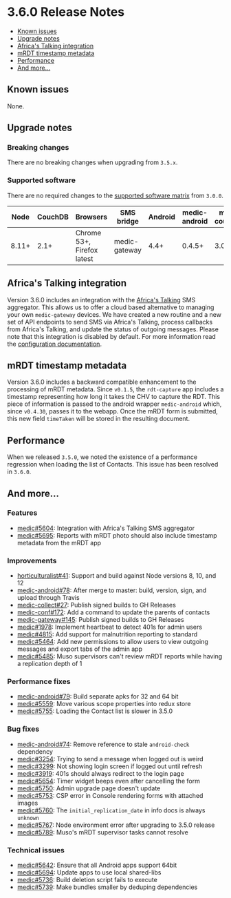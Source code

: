 # 3.6.0 Release Notes

- [Known issues](#known-issues)
- [Upgrade notes](#upgrade-notes)
- [Africa's Talking integration](#africas-talking-integration)
- [mRDT timestamp metadata](#mrdt-timestamp-metadata)
- [Performance](#performance)
- [And more...](#and-more)

## Known issues

None.

## Upgrade notes

### Breaking changes

There are no breaking changes when upgrading from `3.5.x`.

### Supported software

There are no required changes to the [supported software matrix](https://docs.communityhealthtoolkit.org/core/overview/supported-software/) from `3.0.0`.

| Node | CouchDB | Browsers | SMS bridge | Android | medic-android | medic-couch2pg |
|----|----|----|----|----|----|---|
| 8.11+ | 2.1+ | Chrome 53+, Firefox latest | medic-gateway | 4.4+ | 0.4.5+ | 3.0+ |

## Africa's Talking integration

Version 3.6.0 includes an integration with the [Africa's Talking](https://africastalking.com) SMS aggregator. This allows us to offer a cloud based alternative to managing your own `medic-gateway` devices. We have created a new routine and a new set of API endpoints to send SMS via Africa's Talking, process callbacks from Africa's Talking, and update the status of outgoing messages. Please note that this integration is disabled by default. For more information read the [configuration documentation](https://docs.communityhealthtoolkit.org/apps/guides/messaging/africas-talking/).

## mRDT timestamp metadata

Version 3.6.0 includes a backward compatible enhancement to the processing of mRDT metadata. Since `v0.1.5`, the `rdt-capture` app includes a timestamp representing how long it takes the CHV to capture the RDT. This piece of information is passed to the android wrapper `medic-android` which, since `v0.4.30`, passes it to the webapp. Once the mRDT form is submitted, this new field `timeTaken` will be stored in the resulting document.

## Performance

When we released `3.5.0`, we noted the existence of a performance regression when loading the list of Contacts. This issue has been resolved in `3.6.0`.

## And more...

### Features

- [medic#5604](https://github.com/medic/medic/issues/5604): Integration with Africa's Talking SMS aggregator
- [medic#5695](https://github.com/medic/medic/issues/5695): Reports with mRDT photo should also include timestamp metadata from the mRDT app

### Improvements

- [horticulturalist#41](https://github.com/medic/horticulturalist/issues/41): Support and build against Node versions 8, 10, and 12
- [medic-android#78](https://github.com/medic/medic-android/issues/78): After merge to master: build, version, sign, and upload through Travis
- [medic-collect#27](https://github.com/medic/medic-collect/issues/27): Publish signed builds to GH Releases
- [medic-conf#172](https://github.com/medic/medic-conf/issues/172): Add a command to update the parents of contacts
- [medic-gateway#145](https://github.com/medic/medic-gateway/issues/145): Publish signed builds to GH Releases
- [medic#1978](https://github.com/medic/medic/issues/1978): Implement heartbeat to detect 401s for admin users
- [medic#4815](https://github.com/medic/medic/issues/4815): Add support for malnutrition reporting to standard
- [medic#5464](https://github.com/medic/medic/issues/5464): Add new permissions to allow users to view outgoing messages and export tabs of the admin app
- [medic#5485](https://github.com/medic/medic/issues/5485): Muso supervisors can't review mRDT reports while having a replication depth of 1

### Performance fixes

- [medic-android#79](https://github.com/medic/medic-android/issues/79): Build separate apks for 32 and 64 bit
- [medic#5559](https://github.com/medic/medic/issues/5559): Move various scope properties into redux store
- [medic#5755](https://github.com/medic/medic/issues/5755): Loading the Contact list is slower in 3.5.0

### Bug fixes

- [medic-android#74](https://github.com/medic/medic-android/issues/74): Remove reference to stale `android-check` dependency
- [medic#3254](https://github.com/medic/medic/issues/3254): Trying to send a message when logged out is weird
- [medic#3299](https://github.com/medic/medic/issues/3299): Not showing login screen if logged out until refresh
- [medic#3919](https://github.com/medic/medic/issues/3919): 401s should always redirect to the login page
- [medic#5654](https://github.com/medic/medic/issues/5654): Timer widget beeps even after cancelling the form
- [medic#5750](https://github.com/medic/medic/issues/5750): Admin upgrade page doesn't update
- [medic#5753](https://github.com/medic/medic/issues/5753): CSP error in Console rendering forms with attached images
- [medic#5760](https://github.com/medic/medic/issues/5760): The `initial_replication_date` in info docs is always `unknown`
- [medic#5767](https://github.com/medic/medic/issues/5767): Node environment error after upgrading to 3.5.0 release
- [medic#5789](https://github.com/medic/medic/issues/5789): Muso's mRDT supervisor tasks cannot resolve

### Technical issues

- [medic#5642](https://github.com/medic/medic/issues/5642): Ensure that all Android apps support 64bit
- [medic#5694](https://github.com/medic/medic/issues/5694): Update apps to use local shared-libs
- [medic#5736](https://github.com/medic/medic/issues/5736): Build deletion script fails to execute
- [medic#5739](https://github.com/medic/medic/issues/5739): Make bundles smaller by deduping dependencies
